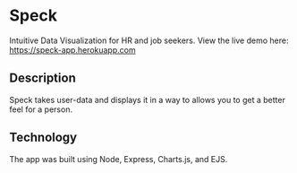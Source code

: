 # Speck
Intuitive Data Visualization for HR and job seekers. View the live demo here: https://speck-app.herokuapp.com

## Description
Speck takes user-data and displays it in a way to allows you to get a better feel for a person.

## Technology
The app was built using Node, Express, Charts.js, and EJS. 
